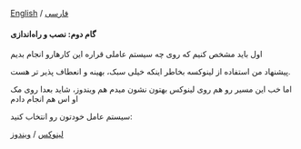 [English](installation-en.md) / [فارسی](installation-fa.md)

#### **گام دوم: نصب و راه‌اندازی**  

اول باید مشخص کنیم که روی چه سیستم عاملی قراره این کارهارو انجام بدیم

پیشنهاد من استفاده از لینوکسه بخاطر اینکه خیلی سبک، بهینه و انعطاف پذیر تر هست.

اما خب این مسیر رو هم روی لینوکس بهتون نشون میدم هم ویندوز، شاید بعدا روی مک او اس هم انجام دادم


سیستم عامل خودتون رو انتخاب کنید:

[لینوکس](Installation-Linux-fa.md) / [ویندوز](Installation-Windows-fa.md)


